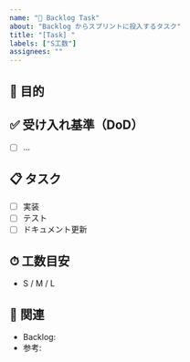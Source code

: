 ```yaml
---
name: "📌 Backlog Task"
about: "Backlog からスプリントに投入するタスク"
title: "[Task] "
labels: ["S工数"]
assignees: ""
---
```


## 🎯 目的
<!-- なぜやるのか／どんな価値があるか -->

## ✅ 受け入れ基準（DoD）
- [ ] …

## 📋 タスク
- [ ] 実装
- [ ] テスト
- [ ] ドキュメント更新

## ⏱ 工数目安
- S / M / L

## 🧩 関連
- Backlog: <!-- 例: /Backlog.md#... -->
- 参考:

